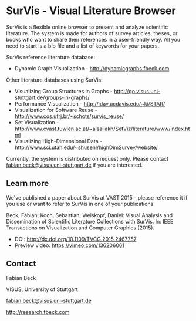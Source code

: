 # SurVis - Visual Literature Browser

SurVis is a flexible online browser to present and analyze scientific literature. The system is made for authors of survey articles, theses, or books who want to share their references in a user-friendly way. All you need to start is a bib file and a list of keywords for your papers.

SurVis reference literature database:

* Dynamic Graph Visualization - http://dynamicgraphs.fbeck.com
 
Other literature databases using SurVis:

* Visualizing Group Structures in Graphs - http://go.visus.uni-stuttgart.de/groups-in-graphs/
* Performance Visualization - http://idav.ucdavis.edu/~ki/STAR/
* Visualization for Software Reuse - http://www.cos.ufrj.br/~schots/survis_reuse/
* Set Visualization - http://www.cvast.tuwien.ac.at/~alsallakh/SetViz/literature/www/index.html
* Visualizing High-Dimensional Data - http://www.sci.utah.edu/~shusenl/highDimSurvey/website/

Currently, the system is distributed on request only. Please contact fabian.beck@visus.uni-stuttgart.de if you are interested.

## Learn more

We've published a paper about SurVis at VAST 2015 - please reference it if you use or want to refer to SurVis in one of your publications. 

Beck, Fabian; Koch, Sebastian; Weiskopf, Daniel: Visual Analysis and Dissemination of Scientific Literature Collections with SurVis. In: IEEE Transactions on Visualization and Computer Graphics (2015).

* DOI: http://dx.doi.org/10.1109/TVCG.2015.2467757
* Preview video: https://vimeo.com/136206061 

## Contact

Fabian Beck

VISUS, University of Stuttgart

fabian.beck@visus.uni-stuttgart.de

http://research.fbeck.com

